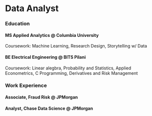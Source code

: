 # Data Analyst

### Education
#### MS Applied Analytics @ Columbia University
Coursework: Machine Learning, Research Design, Storytelling w/ Data

#### BE Electrical Engineering @ BITS Pilani
Coursework: Linear alegbra, Probability and Statistics, Applied Econometrics, C Programming, Derivatives and Risk Management

### Work Experience
#### Associate, Fraud Risk @ JPMorgan

#### Analyst, Chase Data Science @ JPMorgan
